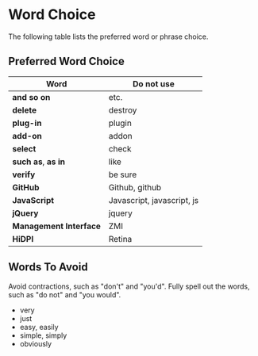 # Word Choice

The following table lists the preferred word or phrase choice.

## Preferred Word Choice

| **Word**                 | **Do not use**             |
| ------------------------ | -------------------------- |
| **and so on**            | etc.                       |
| **delete**               | destroy                    |
| **plug-in**              | plugin                     |
| **add-on**               | addon                      |
| **select**               | check                      |
| **such as**, **as in**   | like                       |
| **verify**               | be sure                    |
| **GitHub**               | Github, github             |
| **JavaScript**           | Javascript, javascript, js |
| **jQuery**               | jquery                     |
| **Management Interface** | ZMI                        |
| **HiDPI**                | Retina                     |

## Words To Avoid

Avoid contractions, such as "don't" and "you'd".
Fully spell out the words, such as "do not" and "you would".

- very
- just
- easy, easily
- simple, simply
- obviously
